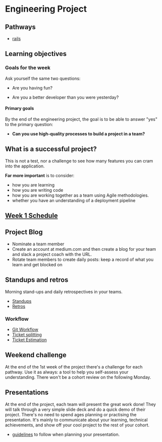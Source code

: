 # Engineering Project

## Pathways

- [rails](rails/README.md)


## Learning objectives

### Goals for the week

Ask yourself the same two questions:

* Are you having fun?

* Are you a better developer than you were yesterday?

#### Primary goals

By the end of the engineering project, the goal is to be able to answer "yes" to the primary question:

* **Can you use high-quality processes to build a project in a team?**


## What is a successful project?

This is not a test, nor a challenge to see how many features you can cram into the application.

**Far more important** is to consider:
   - how you are learning
   - how you are writing code
   - how you are working together as a team using Agile methodologies.
   - whether you have an understanding of a deployment pipeline

## [Week 1 Schedule](./week_schedule.md)


## Project Blog

- Nominate a team member
- Create an account at medium.com and then create a blog for your team and slack a project coach with the URL.
- Rotate team members to create daily posts: keep a record of what you learn and get blocked on

## Standups and retros

Morning stand-ups and daily retrospectives in your teams.

- [Standups](https://github.com/makersacademy/course/pills/student_standups.md)
- [Retros](https://github.com/makersacademy/course/pills/student_retrospective.md)

### Workflow
 - [Git Workflow](https://github.com/makersacademy/course/pills/development_workflow.md)
 - [Ticket splitting](https://github.com/makersacademy/course/pills/splitting_stories.md)
 - [Ticket Estimation](https://www.atlassian.com/agile/project-management/estimation)


## Weekend challenge

At the end of the 1st week of the project there's a challenge for each pathway. Use it as always: a tool to help you self-assess your understanding. There won't be a cohort review on the following Monday.

## Presentations

At the end of the project, each team will present the great work done!  They will talk through a very simple slide deck and do a quick demo of their project.  There's no need to spend ages planning or practising the presentation.  It's mainly to communicate about your learning, technical achievements, and show off your cool project to the rest of your cohort.

- [guidelines](./presentation_guidelines.md) to follow when planning your presentation.
